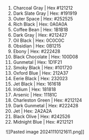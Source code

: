 1. Charcoal Gray | Hex #121212
2. Dark Slate Gray | Hex: #191919
3. Outer Space | Hex: #252525
4. Rich Black | Hex: 0A0A0A
5. Coffee Bean | Hex: 1B1B1B
6. Dark Gray | Hex: #212427
7. Oil Black | Hex: 0C0C0C
8. Obsidian | Hex: 0B1215
9. Ebony | Hex: #222428
10. Black Chocolate | Hex: 100D08
11. Gunmetal | Hex: 1D1F21
12. Smoky Black | Hex: #101720
13. Oxford Blue | Hex: 212A37
14. Eerie Black | Hex: 232023
15. Jet Black | Hex: 161618
16. Iridium | Hex: 181818
17. Arsenic | Hex: 11181C
18. Charleston Green | Hex: #212124
19. Dark Gunmetal | Hex: #222428
20. Jet | Hex: 2A2A2A
21. Black Olive | Hex: #242526
22. Midnight Blue | Hex: #212121

![[Pasted image 20241110121611.png]]
